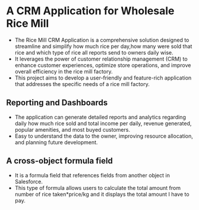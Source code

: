 # A CRM Application for Wholesale Rice Mill
 - The Rice Mill CRM Application is a comprehensive solution designed to streamline and simplify how much rice per day,how many were sold that rice and which type of rice all reports send to owners daily wise.
 - It leverages the power of customer relationship management (CRM) to enhance customer experiences, optimize store operations, and improve overall efficiency in the rice mill factory.
 - This project aims to develop a user-friendly and feature-rich application that addresses the specific needs of a rice mill factory.
## Reporting and Dashboards
  - The application can generate detailed reports and analytics regarding daily how much rice sold and total income per daily, revenue generated, popular amenities, and most buyed customers.
  - Easy to understand the data to the owner, improving resource allocation, and planning future development.
## A cross-object formula field
  - It is a formula field that references fields from another object in Salesforce.
  - This type of formula allows users to calculate the total amount from number of rice taken*price/kg and it displays the total amount I have to pay.
